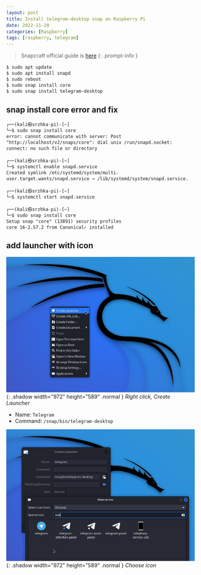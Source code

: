 ```yaml
---
layout: post
title: Install telegram-desktop snap on Raspberry Pi
date: 2022-11-20
categories: [Raspberry]
tags: [raspberry, telegram]
---
```


> Snapcraft official guide is [here](https://snapcraft.io/install/telegram-desktop/raspbian)
{: .prompt-info }

```shell
$ sudo apt update
$ sudo apt install snapd
$ sudo reboot
$ sudo snap install core
$ sudo snap install telegram-desktop
```

## snap install core error and fix

```console
┌──(kali㉿srzhka-pi)-[~]
└─$ sudo snap install core
error: cannot communicate with server: Post "http://localhost/v2/snaps/core": dial unix /run/snapd.socket: connect: no such file or directory
                                                                             
┌──(kali㉿srzhka-pi)-[~]
└─$ systemctl enable snapd.service
Created symlink /etc/systemd/system/multi-user.target.wants/snapd.service → /lib/systemd/system/snapd.service.
                                                                             
┌──(kali㉿srzhka-pi)-[~]
└─$ systemctl start snapd.service 
                                                                             
┌──(kali㉿srzhka-pi)-[~]
└─$ sudo snap install core        
Setup snap "core" (13891) security profiles
core 16-2.57.2 from Canonical✓ installed
```

## add launcher with icon

![Create Launcher](/assets/img/posts/2022-11-20/create_launcher.jpg){: .shadow width="972" height="589" .normal }
_Right click, Create Launcher_

+ Name: ```Telegram```
+ Command: ```/snap/bin/telegram-desktop```

![Create Launcher](/assets/img/posts/2022-11-20/choose_icon.jpg){: .shadow width="972" height="589" .normal }
_Choose icon_